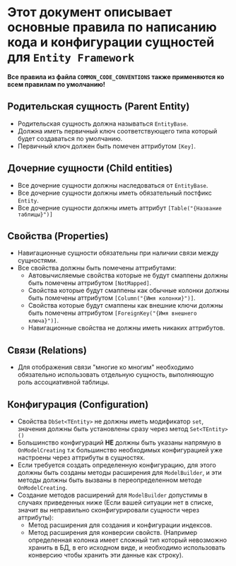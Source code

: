# Этот документ описывает основные правила по написанию кода и конфигурации сущностей для `Entity Framework`

**Все правила из файла `COMMON_CODE_CONVENTIONS` также применяются ко всем правилам по умолчанию!**

## Родительская сущность (Parent Entity)
  - Родительская сущность должна называться `EntityBase`.
  - Должна иметь первичный ключ соответствующего типа который будет создаваться по умолчанию.
  - Первичный ключ должен быть помечен аттрибутом `[Key]`.

## Дочерние сущности (Child entities)
- Все дочерние сущности должны наследоваться от `EntityBase`.
- Все дочерние сущности должны иметь обязательный постфикс `Entity`.
- Все дочерние сущности должны иметь аттрибут `[Table("{Название таблицы}")]`

## Свойства (Properties)
- Навигационные сущности обязательны при наличии связи между сущностями.
- Все свойства должны быть помечены аттрибутами:
    - Автовычисляемые свойства которые не будут смаппены должны быть помечены аттрибутом `[NotMapped]`.
    - Свойства которые будут смаппены как обычные колонки должны быть помечены аттрибутом `[Column("{Имя колонки}")]`.
    - Свойства которые будут смаппены как внешние ключи должны быть помечены аттрибутом `[ForeignKey("{Имя внешнего ключа}")]`.
    - Навигационные свойства не должны иметь никаких аттрибутов.
 
## Связи (Relations)
- Для отображения связи "многие ко многим" необходимо обязательно использовать отдельную сущность, выполняющую роль ассоциативной таблицы.
 
## Конфигурация (Configuration)
- Свойства `DbSet<TEntity>` не должны иметь модификатор `set`, значения должны быть установлены сразу через метод `Set<TEntity>()`
- Большинство конфигураций **НЕ** должны быть указаны напрямую в `OnModelCreating` т.к большинство необходимых конфигурацией уже настроены через аттрибуты в сущностях.
- Если требуется создать определенную конфигурацию, для этого должны быть созданы методы расширения для `ModelBuilder`, и эти методы должны быть вызваны в переопределенном методе `OnModelCreating`.
- Создание методов расширений для `ModelBuilder` допустимы в случаях приведенных ниже (Если вашей ситуации нет в списке, значит вы неправильно сконфигурировали сущности через аттрибуты):
    - Метод расширения для создания и конфигурации индексов.
    - Метод расширения для конверсии свойств. (Например определенная колонка имеет сложный тип который невозможно хранить в БД, в его исходном виде, и необходимо использовать конверсию чтобы хранить эти данные как строку).

